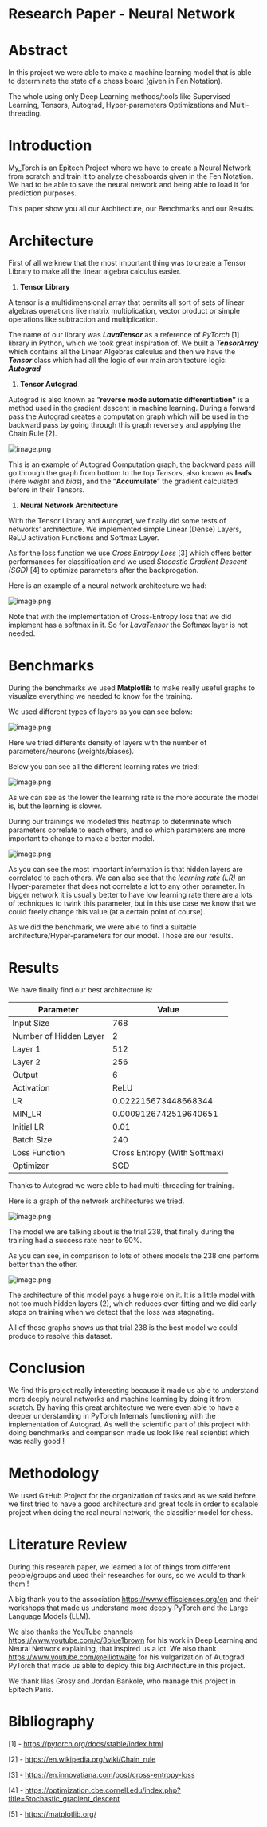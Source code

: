 # Research Paper - Neural Network

# Abstract

In this project we were able to make a machine learning model that is able to determinate the state of a chess board (given in Fen Notation).

The whole using only Deep Learning methods/tools like Supervised Learning, Tensors, Autograd, Hyper-parameters Optimizations and Multi-threading.

# Introduction

My_Torch is an Epitech Project where we have to create a Neural Network from scratch and train it to analyze chessboards given in the Fen Notation. We had to be able to save the neural network and being able to load it for prediction purposes.

This paper show you all our Architecture, our Benchmarks and our Results.

# Architecture

First of all we knew that the most important thing was to create a Tensor Library to make all the linear algebra calculus easier.

1. **Tensor Library**

A tensor is a multidimensional array that permits all sort of sets of linear algebras operations like matrix multiplication, vector product or simple operations like subtraction and multiplication.

The name of our library was ***LavaTensor*** as a reference of *PyTorch* [1] library in Python, which we took great inspiration of. We built a ***TensorArray*** which contains all the Linear Algebras calculus and then we have the ***Tensor*** class which had all the logic of our main architecture logic: ***Autograd***

1. **Tensor Autograd**

Autograd is also known as “**reverse mode automatic differentiation”** is a method used in the gradient descent in machine learning. During a forward pass the Autograd creates a computation graph which will be used in the backward pass by going through this graph reversely and applying the Chain Rule [2].

![image.png](Research-Images/image.png)

This is an example of Autograd Computation graph, the backward pass will go through the graph from bottom to the top *Tensors*, also known as **leafs** (here *weight* and *bias*), and the “**Accumulate**” the gradient calculated before in their Tensors.

1. **Neural Network Architecture**

With the Tensor Library and Autograd, we finally did some tests of networks’ architecture. We implemented simple Linear (Dense) Layers, ReLU activation Functions and Softmax Layer.

As for the loss function we use *Cross Entropy Loss* [3] which offers better performances for classification and we used *Stocastic Gradient Descent (SGD)* [4] to optimize parameters after the backprogation.

Here is an example of a neural network architecture we had:

![image.png](Research-Images/image%201.png)

Note that with the implementation of Cross-Entropy loss that we did implement has a softmax in it. So for *LavaTensor* the Softmax layer is not needed.

# Benchmarks

During the benchmarks we used **Matplotlib** to make really useful graphs to visualize everything we needed to know for the training.

We used different types of layers as you can see below:

![image.png](Research-Images/image%202.png)

Here we tried differents density of layers with the number of parameters/neurons (weights/biases).

Below you can see all the different learning rates we tried:

![image.png](Research-Images/image%203.png)

As we can see as the lower the learning rate is the more accurate the model is, but the learning is slower.

During our trainings we modeled this heatmap to determinate which parameters correlate to each others, and so which parameters are more important to change to make a better model.

![image.png](Research-Images/image%204.png)

As you can see the most important information is that hidden layers are correlated to each others. We can also see that the *learning rate (LR)* an Hyper-parameter that does not correlate a lot to any other parameter. In bigger network it is usually better to have low learning rate there are a lots of techniques to twink this parameter, but in this use case we know that we could freely change this value (at a certain point of course).

As we did the benchmark, we were able to find a suitable architecture/Hyper-parameters for our model. Those are our results.

# **Results**

We have finally find our best architecture is:

| Parameter | Value |
| --- | --- |
| Input Size | 768 |
| Number of Hidden Layer | 2 |
| Layer 1 | 512 |
| Layer 2 | 256 |
| Output | 6 |
| Activation | ReLU |
| LR | 0.022215673448668344 |
| MIN_LR | 0.0009126742519640651 |
| Initial LR | 0.01 |
| Batch Size | 240 |
| Loss Function | Cross Entropy (With Softmax) |
| Optimizer | SGD |

Thanks to Autograd we were able to had multi-threading for training.

Here is a graph of the network architectures we tried.

![image.png](Research-Images/image%205.png)

The model we are talking about is the trial 238, that finally during the training had a success rate near to 90%.

As you can see, in comparison to lots of others models the 238 one perform better than the other.

![image.png](Research-Images/image%206.png)

The architecture of this model pays a huge role on it. It is a little model with not too much hidden layers (2), which reduces over-fitting and we did early stops on training when we detect that the loss was stagnating.

All of those graphs shows us that trial 238 is the best model we could produce to resolve this dataset.

# Conclusion

We find this project really interesting because it made us able to understand more deeply neural networks and machine learning by doing it from scratch. By having this great architecture we were even able to have a deeper understanding in PyTorch Internals functioning with the implementation of Autograd. As well the scientific part of this project with doing benchmarks and comparison made us look like real scientist which was really good !

# **Methodology**

We used GitHub Project for the organization of tasks and as we said before we first tried to have a good architecture and great tools in order to scalable project when doing the real neural network, the classifier model for chess.

# **Literature Review**

During this research paper, we learned a lot of things from different people/groups and used their researches for ours, so we would to thank them !

A big thank you to the association https://www.effisciences.org/en and their workshops that made us understand more deeply PyTorch and the Large Language Models (LLM).

We also thanks the YouTube channels https://www.youtube.com/c/3blue1brown for his work in Deep Learning and Neural Network explaining, that inspired us a lot. We also thank https://www.youtube.com/@elliotwaite for his vulgarization of Autograd PyTorch that made us able to deploy this big Architecture in this project.

We thank Ilias Grosy and Jordan Bankole, who manage this project in Epitech Paris.

# **Bibliography**

[1] - https://pytorch.org/docs/stable/index.html

[2] - https://en.wikipedia.org/wiki/Chain_rule

[3] - https://en.innovatiana.com/post/cross-entropy-loss

[4] - https://optimization.cbe.cornell.edu/index.php?title=Stochastic_gradient_descent

[5] - https://matplotlib.org/
